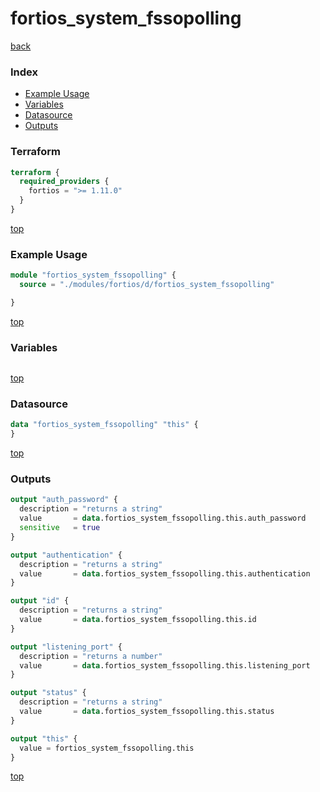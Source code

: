 # fortios_system_fssopolling

[back](../fortios.md)

### Index

- [Example Usage](#example-usage)
- [Variables](#variables)
- [Datasource](#datasource)
- [Outputs](#outputs)

### Terraform

```terraform
terraform {
  required_providers {
    fortios = ">= 1.11.0"
  }
}
```

[top](#index)

### Example Usage

```terraform
module "fortios_system_fssopolling" {
  source = "./modules/fortios/d/fortios_system_fssopolling"

}
```

[top](#index)

### Variables

```terraform
```

[top](#index)

### Datasource

```terraform
data "fortios_system_fssopolling" "this" {
}
```

[top](#index)

### Outputs

```terraform
output "auth_password" {
  description = "returns a string"
  value       = data.fortios_system_fssopolling.this.auth_password
  sensitive   = true
}

output "authentication" {
  description = "returns a string"
  value       = data.fortios_system_fssopolling.this.authentication
}

output "id" {
  description = "returns a string"
  value       = data.fortios_system_fssopolling.this.id
}

output "listening_port" {
  description = "returns a number"
  value       = data.fortios_system_fssopolling.this.listening_port
}

output "status" {
  description = "returns a string"
  value       = data.fortios_system_fssopolling.this.status
}

output "this" {
  value = fortios_system_fssopolling.this
}
```

[top](#index)